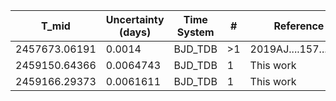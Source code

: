 |T_mid        |Uncertainty (days)|Time System|#  |Reference           |
|-------------|------------------|-----------|---|--------------------|
|2457673.06191|0.0014            |BJD_TDB    |>1 |2019AJ....157...55H |
|2459150.64366|0.0064743         |BJD_TDB    |1  |This work           |
|2459166.29373|0.0061611         |BJD_TDB    |1  |This work           |
